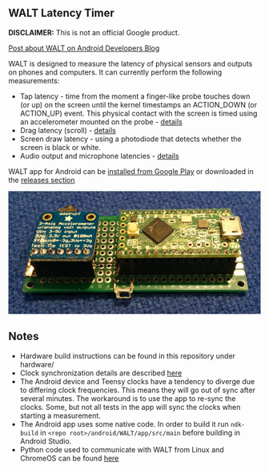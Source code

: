 ## WALT Latency Timer ##

**DISCLAIMER:** This is not an official Google product.

[Post about WALT on Android Developers Blog](http://android-developers.blogspot.ca/2016/04/a-new-method-to-measure-touch-and-audio.html)

WALT is designed to measure the latency of physical sensors and outputs on phones and computers. It can currently perform the following measurements:

 * Tap latency - time from the moment a finger-like probe touches down (or up) on the screen
   until the kernel timestamps an ACTION_DOWN (or ACTION_UP) event. This physical contact with
   the screen is timed using an accelerometer mounted on the probe - [details](docs/TapLatency.md)
 * Drag latency (scroll) - [details](docs/DragLatency.md)
 * Screen draw latency - using a photodiode that detects whether the screen is black or white.
 * Audio output and microphone latencies - [details](docs/AudioLatency.md)

WALT app for Android can be
[installed from Google Play](https://play.google.com/store/apps/details?id=org.kamrik.latency.walt)
or downloaded in the [releases section](https://github.com/google/walt/releases)

![WALT photo_audio](docs/WALT_photo.jpg)


## Notes
* Hardware build instructions can be found in this repository under hardware/
* Clock synchronization details are described [here](android/WALT/app/src/main/jni/README.md)
* The Android device and Teensy clocks have a tendency to diverge due to
  differing clock frequencies. This means they will go out of sync after
  several minutes. The workaround is to use the app to re-sync the
  clocks. Some, but not all tests in the app will sync the clocks when starting a measurement.
* The Android app uses some native code. In order to build it run `ndk-build` in `<repo root>/android/WALT/app/src/main` before building in Android Studio.
* Python code used to communicate with WALT from Linux and ChromeOS can be found
  [here](https://chromium.googlesource.com/chromiumos/platform/touchbot/+/master/quickstep/)
